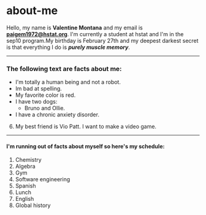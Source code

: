 # about-me
Hello, my name is **Valentine Montana** and my email is **paigem1972@hstat.org**. I'm currently a student at hstat and I'm in the sep10 program.My birthday is February 27th and my deepest darkest secret is that everything I do is **_purely muscle memory_**.  

- - -
### The following text are facts about me:

* I'm totally a human being and not a robot.
* Im bad at spelling.
* My favorite color is red.
* I have two dogs:
  * Bruno and Ollie.
* I have a chronic anxiety disorder.
6.  My best friend is Vio Patt.
I want to make a video game.

- - -

#### I'm running out of facts about myself so here's my schedule:

1. Chemistry
2. Algebra 
3. Gym
4. Software engineering
5. Spanish
6. Lunch
7. English
8. Global history
